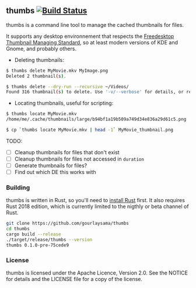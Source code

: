 thumbs [![Build Status](https://travis-ci.org/gourlaysama/thumbs.svg?branch=master)](https://travis-ci.org/gourlaysama/thumbs)
-------------
thumbs is a command line tool to manage the cached thumbnails for files.

It supports any desktop environnement that respects the
[Freedesktop Thumbnail Managing Standard][2], so at least modern versions of KDE
and Gnome, and probably others.

 - Deleting thumbnails:

```sh
$ thumbs delete MyMovie.mkv MyImage.png
Deleted 2 thumbnail(s).

$ thumbs delete --dry-run --recursive ~/Videos/
Found 316 thumbnail(s) to delete. Use '-v/--verbose' for details, or remove '-d/--dry-run' to delete them.

```

 - Locating thumbnails, useful for scripting:

```sh
$ thumbs locate MyMovie.mkv
/home/me/.cache/thumbnails/large/b94bf1a19b509a749d34e836a29d61c5.png

$ cp `thumbs locate MyMovie.mkv | head -1` MyMovie_thumbnail.png

```

TODO:
 - [ ] Cleanup thumbnails for files that don't exist
 - [ ] Cleanup thumbnails for files not accessed in `duration`
 - [ ] Generate thumbnails for files?
 - [ ] Find out which DE this works with

### Building

thumbs is written in Rust, so you'll need to [install Rust][1] first. It
also requires Rust 2018 edition, which is currently limited to the nigthly or
beta channel of Rust.

```sh
git clone https://github.com/gourlaysama/thumbs
cd thumbs
cargo build --release
./target/release/thumbs --version
thumbs 0.1.0-pre-75cede9
```

[1]: https://www.rust-lang.org
[2]: https://specifications.freedesktop.org/thumbnail-spec/latest/

### License

thumbs is licensed under the Apache Licence, Version 2.0. See the NOTICE for details
and the LICENSE file for a copy of the license.
